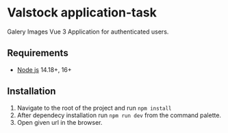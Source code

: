 # Valstock application-task

Galery Images Vue 3 Application for authenticated users.

## Requirements

- [Node js](https://nodejs.org/en/) 14.18+, 16+

## Installation

1. Navigate to the root of the project and run `npm install`
2. After dependecy installation run `npm run dev` from the command palette.
3. Open given url in the browser.
